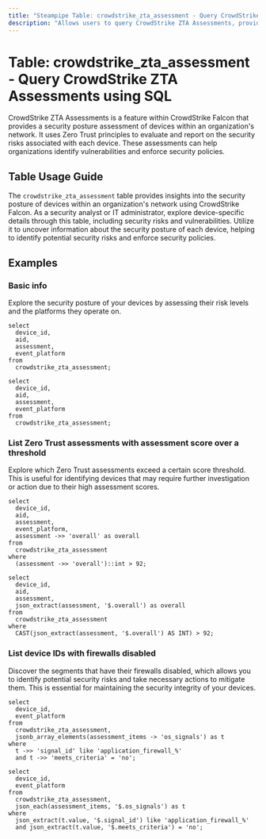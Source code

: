 ```yaml
---
title: "Steampipe Table: crowdstrike_zta_assessment - Query CrowdStrike ZTA Assessments using SQL"
description: "Allows users to query CrowdStrike ZTA Assessments, providing insights into the security posture of devices within an organization's network."
---
```


# Table: crowdstrike_zta_assessment - Query CrowdStrike ZTA Assessments using SQL

CrowdStrike ZTA Assessments is a feature within CrowdStrike Falcon that provides a security posture assessment of devices within an organization's network. It uses Zero Trust principles to evaluate and report on the security risks associated with each device. These assessments can help organizations identify vulnerabilities and enforce security policies.

## Table Usage Guide

The `crowdstrike_zta_assessment` table provides insights into the security posture of devices within an organization's network using CrowdStrike Falcon. As a security analyst or IT administrator, explore device-specific details through this table, including security risks and vulnerabilities. Utilize it to uncover information about the security posture of each device, helping to identify potential security risks and enforce security policies.

## Examples

### Basic info
Explore the security posture of your devices by assessing their risk levels and the platforms they operate on.

```sql+postgres
select
  device_id,
  aid,
  assessment,
  event_platform
from
  crowdstrike_zta_assessment;
```

```sql+sqlite
select
  device_id,
  aid,
  assessment,
  event_platform
from
  crowdstrike_zta_assessment;
```

### List Zero Trust assessments with assessment score over a threshold
Explore which Zero Trust assessments exceed a certain score threshold. This is useful for identifying devices that may require further investigation or action due to their high assessment scores.

```sql+postgres
select
  device_id,
  aid,
  assessment,
  event_platform,
  assessment ->> 'overall' as overall
from
  crowdstrike_zta_assessment
where
  (assessment ->> 'overall')::int > 92;
```

```sql+sqlite
select
  device_id,
  aid,
  assessment,
  json_extract(assessment, '$.overall') as overall
from
  crowdstrike_zta_assessment
where
  CAST(json_extract(assessment, '$.overall') AS INT) > 92;
```

### List device IDs with firewalls disabled
Discover the segments that have their firewalls disabled, which allows you to identify potential security risks and take necessary actions to mitigate them. This is essential for maintaining the security integrity of your devices.

```sql+postgres
select
  device_id,
  event_platform
from
  crowdstrike_zta_assessment,
  jsonb_array_elements(assessment_items -> 'os_signals') as t
where
  t ->> 'signal_id' like 'application_firewall_%'
  and t ->> 'meets_criteria' = 'no';
```

```sql+sqlite
select
  device_id,
  event_platform
from
  crowdstrike_zta_assessment,
  json_each(assessment_items, '$.os_signals') as t
where
  json_extract(t.value, '$.signal_id') like 'application_firewall_%'
  and json_extract(t.value, '$.meets_criteria') = 'no';
```
